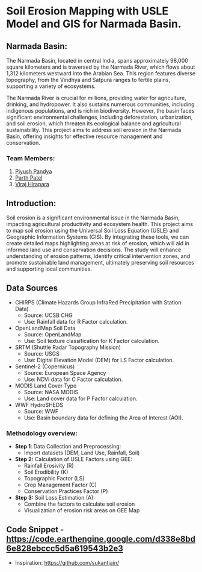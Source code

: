 # Soil Erosion Mapping with USLE Model and GIS for Narmada Basin.

## Narmada Basin:
The Narmada Basin, located in central India, spans approximately 98,000 square kilometers and is traversed by the Narmada River, which flows about 1,312 kilometers westward into the Arabian Sea. This region features diverse topography, from the Vindhya and Satpura ranges to fertile plains, supporting a variety of ecosystems.

The Narmada River is crucial for millions, providing water for agriculture, drinking, and hydropower. It also sustains numerous communities, including indigenous populations, and is rich in biodiversity. However, the basin faces significant environmental challenges, including deforestation, urbanization, and soil erosion, which threaten its ecological balance and agricultural sustainability. This project aims to address soil erosion in the Narmada Basin, offering insights for effective resource management and conservation.

### Team Members:
1. [Piyush Pandya](https://github.com/Piyushpandya83)
2. [Parth Patel](https://github.com/ParthPatel-4403)
3. [Viraj Hirapara](https://github.com/Viraj-Patel07)

## Introduction:
Soil erosion is a significant environmental issue in the Narmada Basin, impacting agricultural productivity and ecosystem health. This project aims to map soil erosion using the Universal Soil Loss Equation (USLE) and Geographic Information Systems (GIS). By integrating these tools, we can create detailed maps highlighting areas at risk of erosion, which will aid in informed land use and conservation decisions. The study will enhance understanding of erosion patterns, identify critical intervention zones, and promote sustainable land management, ultimately preserving soil resources and supporting local communities.

## Data Sources
* CHIRPS (Climate Hazards Group InfraRed Precipitation with Station Data)
  * Source: UCSB CHG
  * Use: Rainfall data for R Factor calculation.
* OpenLandMap Soil Data
  * Source: OpenLandMap
  * Use: Soil texture classification for K Factor calculation.
* SRTM (Shuttle Radar Topography Mission)
  * Source: USGS
  * Use: Digital Elevation Model (DEM) for LS Factor calculation.
* Sentinel-2 (Copernicus)
  * Source: European Space Agency
  * Use: NDVI data for C Factor calculation.
* MODIS Land Cover Type
  * Source: NASA MODIS
  * Use: Land cover data for P Factor calculation.
* WWF HydroSHEDS
  * Source: WWF
  * Use: Basin boundary data for defining the Area of Interest (AOI).

### Methodology overview:
* **Step 1**: Data Collection and Preprocessing:
  * Import datasets (DEM, Land Use, Rainfall, Soil)
* **Step 2:** Calculation of USLE Factors using GEE:
  * Rainfall Erosivity (R)
  * Soil Erodibility (K)
  * Topographic Factor (LS)
  * Crop Management Factor (C)
  * Conservation Practices Factor (P)
* **Step 3:** Soil Loss Estimation (A):
  * Combine the factors to calculate soil erosion
  * Visualization of erosion risk areas on GEE Map

## Code Snippet - https://code.earthengine.google.com/d338e8bd6e828ebccc5d5a619543b2e3


* Inspiration: https://github.com/sukantjain/
